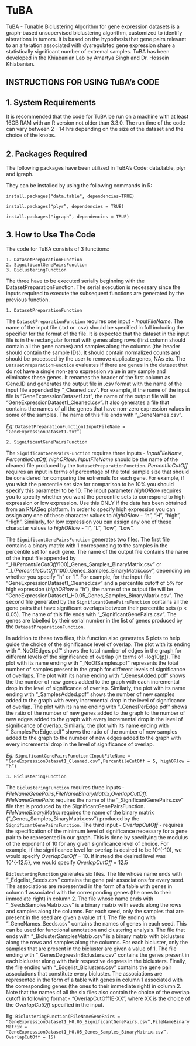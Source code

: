 # TuBA
TuBA - Tunable Biclustering Algorithm for gene expression datasets is a graph-based unsupervised biclustering algorithm, customized to identify alterations in tumors. It is based on the hypothesis that gene pairs relevant to an alteration associated with dysregulated gene expression share a statistically significant number of extremal samples. TuBA has been developed in the Khiabanian Lab by Amartya Singh and Dr. Hossein Khiabanian.

## INSTRUCTIONS FOR USING TuBA’s CODE

## 1. System Requirements

It is recommended that the code for TuBA be run on a machine with at least 16GB RAM with an R version not older than 3.3.0. The run time of the code can vary between 2 - 14 hrs depending on the size of the dataset and the choice of the knobs.

## 2. Packages Required

The following packages have been utilized in TuBA’s Code: data.table, plyr and igraph.

They can be installed by using the following commands in R:

`install.packages("data.table", dependencies=TRUE)`

`install.packages("plyr”, dependencies = TRUE)`

`install.packages("igraph”, dependencies = TRUE)`

## 3. How to Use The Code

The code for TuBA consists of 3 functions:

	1. DatasetPreparationFunction
	2. SignificantGenePairsFunction
	3. BiclusteringFunction

The three have to be executed serially beginning with the DatasetPreparationFunction. The serial execution is necessary since the inputs required to execute the subsequent functions are generated by the previous function.

	1. DatasetPreparationFunction

The `DatasetPreparationFunction` requires one input - *InputFileName*. The name of the input file (.txt or .csv) should be specified in full including the specifier for the format of the file. It is expected that the dataset in the input file is in the rectangular format with genes along rows (first column should contain all the gene names) and samples along the columns (the header should contain the sample IDs). It should contain normalized counts and should be processed by the user to remove duplicate genes, NAs etc. The `DatasetPreparationFunction` evaluates if there are genes in the dataset that do not have a single non-zero expression value in any sample and eliminates these genes. It renames the header of the first column as Gene.ID and generates the output file in .csv format with the name of the input file appended by “_Cleaned.csv”. For example, if the name of the input file is “GeneExpressionDataset1.txt”, the name of the output file will be “GeneExpressionDataset1_Cleaned.csv”. It also generates a file that contains the names of all the genes that have non-zero expression values in some of the samples. The name of this file ends with “_GeneNames.csv”. 

*Eg:* `DatasetPreparationFunction(InputFileName = “GeneExpressionDataset1.txt”)`

	2. SignificantGenePairsFunction
	
The `SignificantGenePairsFunction` requires three inputs - *InputFileName*, *PercentileCutOff*, *highORlow*. *InputFileName* should be the name of the cleaned file produced by the `DatasetPreparationFunction`. *PercentileCutOff* requires an input in terms of percentage of the total sample size that should be considered for comparing the extremals for each gene. For example, if you wish the percentile set size for comparison to be 10% you should specify this parameter to be 10. The input parameter *highORlow* requires you to specify whether you want the percentile sets to correspond to high expression or low expression. Use this ONLY if the data has been obtained from an RNASeq platform. In order to specify high expression you can assign any one of these character values to *highORlow* - “h”, “H”, “high”, “High”. Similarly, for low expression you can assign any one of these character values to *highORlow* - “l”, “L”, “low”, “Low”. 

The `SignificantGenePairsFunction` generates two files. The first file contains a binary matrix with 1 corresponding to the samples in the percentile set for each gene. The name of the output file contains the name of the input file appended by “_H(*PercentileCutOff*/100)_Genes_Samples_BinaryMatrix.csv” or “_L(*PercentileCutOff*/100)_Genes_Samples_BinaryMatrix.csv”, depending on whether you specify “h” or “l”. For example, for the input file “GeneExpressionDataset1_Cleaned.csv” and a percentile cutoff of 5% for high expression (*highORlow* = “h”), the name of the output file will be “GeneExpressionDataset1_H0.05_Genes_Samples_BinaryMatrix.csv”. The second file generated by the `SignificantGenePairsFunction` contains all the gene pairs that have significant overlaps between their percentile sets (p < 0.05). The name of this file ends with “_SignificantGenePairs.csv”. The genes are labelled by their serial number in the list of genes produced by the `DatasetPreparationFunction`.

In addition to these two files, this function also generates 6 plots to help guide the choice of the significance level of overlap. The plot with its ending with “_NoOfEdges.pdf” shows the total number of edges in the graph for different levels of the significance of overlap (in terms of -log10(p)). The plot with its name ending with “_NoOfSamples.pdf” represents the total number of samples present in the graph for different levels of significance of overlaps. The plot with its name ending with “_GenesAdded.pdf” shows the the number of new genes added to the graph with each incremental drop in the level of significance of overlap. Similarly, the plot with its name ending with “_SamplesAdded.pdf” shows the number of new samples added to the graph with every incremental drop in the level of significance of overlap. The plot with its name ending with “_GenesPerEdge.pdf” shows the ratio of the number of new genes added to the graph to the number of new edges added to the graph with every incremental drop in the level of significance of overlap. Similarly, the plot with its name ending with “_SamplesPerEdge.pdf” shows the ratio of the number of new samples added to the graph to the number of new edges added to the graph with every incremental drop in the level of significance of overlap.

*Eg:* `SignificantGenePairsFunction(InputFileName = “GeneExpressionDataset1_Cleaned.csv”,PercentileCutOff = 5, highORlow = “h”)`

	3. BiclusteringFunction

The `BiclusteringFunction` requires three inputs - *FileNameGenePairs*,*FileNameBinaryMatrix*,*OverlapCutOff*. *FileNameGenePairs* requires the name of the “_SignificantGenePairs.csv” file that is produced by the SignificantGenePairsFunction. *FileNameBinaryMatrix* requires the name of the binary matrix (“_Genes_Samples_BinaryMatrix.csv”) produced by the `SignificantGenePairsFunction`. The third input - *OverlapCutOff* - requires the specification of the minimum level of significance necessary for a gene pair to be represented in our graph. This is done by specifying the modulus of the exponent of 10 for any given significance level of choice. For example, if the significance level for overlap is desired to be 10^(-10), we would specify *OverlapCutOff* = 10. If instead the desired level was 10^{-12.5}, we would specify *OverlapCutOff* = 12.5

`BiclusteringFunction` generates six files. The file whose name ends with “_Edgelist_Seeds.csv” contains the gene pair associations for every seed. The associations are represented in the form of a table with genes in column 1 associated with the corresponding genes (the ones to their immediate right) in column 2. The file whose name ends with “_SeedsSamplesMatrix.csv” is a binary matrix with seeds along the rows and samples along the columns. For each seed, only the samples that are present in the seed are given a value of 1. The file ending with “_GeneNames_Seeds.csv” contains the names of genes in each seed. This can be used for functional annotation and clustering analysis. The file that ends with “_BiclusterSamplesMatrix.csv” is a binary matrix with biclusters along the rows and samples along the columns. For each bicluster, only the samples that are present in the bicluster are given a value of 1. The file ending with “_GenesDegreesInBiclusters.csv” contains the genes present in each bicluster along with their respective degrees in the biclusters. Finally, the file ending with “_Edgelist_Biclusters.csv” contains the gene pair associations that constitute every bicluster. The associations are represented in the form of a table with genes in column 1 associated with the corresponding genes (the ones to their immediate right) in column 2. Note that the names of all the six files also contain the choice of the overlap cutoff in following format - “OverlapCutOff1E-XX”, where XX is the choice of the *OverlapCutOff* specified in the input. 

Eg: `BiclusteringFunction(FileNameGenePairs = “GeneExpressionDataset1_H0.05_SignificantGenePairs.csv”,FileNameBinaryMatrix = “GeneExpressionDataset1_H0.05_Genes_Samples_BinaryMatrix.csv”, OverlapCutOff = 15)`


